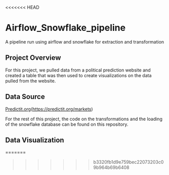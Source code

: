 <<<<<<< HEAD

# Airflow_Snowflake_pipeline

A pipeline run using airflow and snowflake for extraction and transformation

## Project Overview

For this project, we pulled data from a political prediction website and created a table that was then used to create visualizations on the data pulled from the website.

## Data Source

[Predictit.org]()(https://predictit.org/markets)

For the rest of this project, the code on the transformations and the loading of the snowflake database can be found on this repository.

## Data Visualization

=======

>>>>>>> b3320fb1d9e759bec22073203c09b964b69b6408
